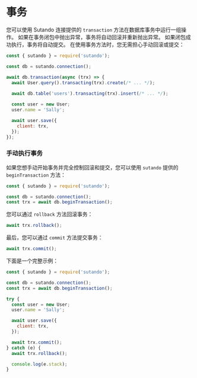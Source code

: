 <script setup>
import { useRoute } from 'vitepress'

const route = useRoute()

if (typeof _hmt != "undefined") {
  if (route?.path) {
    window._hmt.push(['_trackPageview', route.path]);
  }
}
</script>

# 事务

您可以使用 Sutando 连接提供的 `transaction` 方法在数据库事务中运行一组操作。 如果在事务闭包中抛出异常，事务将自动回滚并重新抛出异常。 如果闭包成功执行，事务将自动提交。 在使用事务方法时，您无需担心手动回滚或提交：

```js
const { sutando } = require('sutando');

const db = sutando.connection();

await db.transaction(async (trx) => {
  await User.query().transacting(trx).create(/* ... */);
 
  await db.table('users').transacting(trx).insert(/* ... */);

  const user = new User;
  user.name = 'Sally';

  await user.save({
    client: trx,
  });
});
```

### 手动执行事务

如果您想手动开始事务并完全控制回滚和提交，您可以使用 `sutando` 提供的 `beginTransaction` 方法：

```js
const { sutando } = require('sutando');

const db = sutando.connection();
const trx = await db.beginTransaction();
```

您可以通过 `rollback` 方法回滚事务：

```js
await trx.rollback();
```

最后，您可以通过 `commit` 方法提交事务：

```js
await trx.commit();
```

下面是一个完整示例：

```js
const { sutando } = require('sutando');

const db = sutando.connection();
const trx = await db.beginTransaction();

try {
  const user = new User;
  user.name = 'Sally';

  await user.save({
    client: trx,
  });

  await trx.commit();
} catch (e) {
  await trx.rollback();

  console.log(e.stack);
}
```